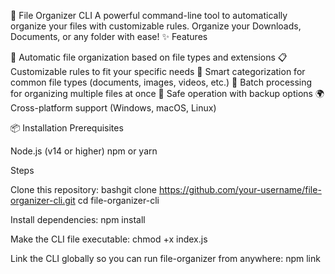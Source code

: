 📁 File Organizer CLI
A powerful command-line tool to automatically organize your files with customizable rules.
Organize your Downloads, Documents, or any folder with ease!
✨ Features

🚀 Automatic file organization based on file types and extensions
📋 Customizable rules to fit your specific needs
🎯 Smart categorization for common file types (documents, images, videos, etc.)
🔄 Batch processing for organizing multiple files at once
💾 Safe operation with backup options
🌍 Cross-platform support (Windows, macOS, Linux)

📦 Installation
Prerequisites

Node.js (v14 or higher)
npm or yarn

Steps

Clone this repository:
bashgit clone https://github.com/your-username/file-organizer-cli.git
cd file-organizer-cli

Install dependencies:
npm install

Make the CLI file executable:
chmod +x index.js

Link the CLI globally so you can run file-organizer from anywhere:
npm link
